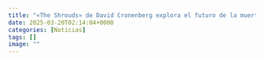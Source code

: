 ```yaml
---
title: "«The Shrouds» de David Cronenberg explora el futuro de la muerte"
date: 2025-03-20T02:14:04+0000
categories: [Noticias]
tags: []
image: ""
---
```



    